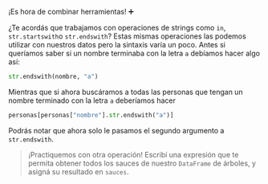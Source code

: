 ¡Es hora de combinar herramientas! ➕ 

¿Te acordás que trabajamos con operaciones de strings como `in`, `str.startswith`o `str.endswith`? Estas mismas operaciones las podemos utilizar con nuestros datos pero la sintaxis varía un poco. Antes si queríamos saber si un nombre terminaba con la letra `a` debíamos hacer algo así:

```python
str.endswith(nombre, "a")
```

Mientras que si ahora buscáramos a todas las personas que tengan un nombre terminado con la letra `a` deberíamos hacer 

```python
personas[personas["nombre"].str.endswith("a")]
```

Podrás notar que ahora solo le pasamos el segundo argumento a `str.endswith`. 

> ¡Practiquemos con otra operación! Escribí una expresión que te permita obtener todos los sauces de nuestro `DataFrame` de árboles, y asigná su resultado en `sauces`.
